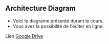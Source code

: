 ## Architecture Diagram

- Voici le diagrame présenté durant le cours.
- Vous avez la possibilité de l'éditer en ligne.

Lien [Google Drive](https://docs.google.com/presentation/d/1x-C_dEIZAp0FltLLUbiz0otqm-aufp0Jgs69p8wCAr0/edit?usp=sharing)

